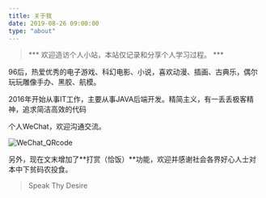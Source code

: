 ```yaml
---
title: 关于我
date: 2019-08-26 09:00:00
type: "about"
---
```


> *** 欢迎造访个人小站，本站仅记录和分享个人学习过程。 ***

96后，热爱优秀的电子游戏、科幻电影、小说，喜欢动漫、插画、古典乐，偶尔玩玩雕像手办、黑胶、航模。

2016年开始从事IT工作，主要从事JAVA后端开发。精简主义，有一丢丢极客精神，追求简洁高效的代码

个人WeChat，欢迎沟通交流。

![WeChat_QRcode](/image/QRcode/wechat_qrcode.jpg)

另外，现在文末增加了**打赏（恰饭）**功能，欢迎并感谢社会各界好心人士对本中下贫码农投食。

> Speak Thy Desire